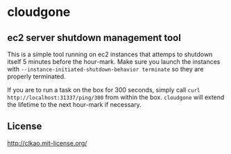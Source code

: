 cloudgone
=========
## ec2 server shutdown management tool

This is a simple tool running on ec2 instances that attemps to shutdown itself
5 minutes before the hour-mark.  Make sure you launch the instances with
`--instance-initiated-shutdown-behavior terminate` so they are properly terminated.

If you are to run a task on the box for 300 seconds, simply
call `curl http://localhost:31337/ping/300` from within the box. `cloudgone` will
extend the lifetime to the next hour-mark if necessary.

## License

http://clkao.mit-license.org/
